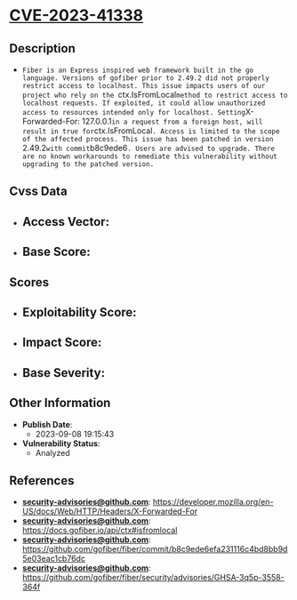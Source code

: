 
# [CVE-2023-41338](https://cve.mitre.org/cgi-bin/cvename.cgi?name=CVE-2023-41338)

## Description

- `Fiber is an Express inspired web framework built in the go language. Versions of gofiber prior to 2.49.2 did not properly restrict access to localhost. This issue impacts users of our project who rely on the `ctx.IsFromLocal` method to restrict access to localhost requests. If exploited, it could allow unauthorized access to resources intended only for localhost. Setting `X-Forwarded-For: 127.0.0.1` in a request from a foreign host, will result in true for `ctx.IsFromLocal`. Access is limited to the scope of the affected process. This issue has been patched in version `2.49.2` with commit `b8c9ede6`. Users are advised to upgrade. There are no known workarounds to remediate this vulnerability without upgrading to the patched version.`

## Cvss Data

- **Access Vector**:
  - 
- **Base Score**:
  - 

## Scores

- **Exploitability Score**:
  - 
- **Impact Score**:
  - 
- **Base Severity**:
  - 

## Other Information

- **Publish Date**:
  - 2023-09-08 19:15:43
- **Vulnerability Status**:
  - Analyzed

## References

- **security-advisories@github.com**: https://developer.mozilla.org/en-US/docs/Web/HTTP/Headers/X-Forwarded-For
- **security-advisories@github.com**: https://docs.gofiber.io/api/ctx#isfromlocal
- **security-advisories@github.com**: https://github.com/gofiber/fiber/commit/b8c9ede6efa231116c4bd8bb9d5e03eac1cb76dc
- **security-advisories@github.com**: https://github.com/gofiber/fiber/security/advisories/GHSA-3q5p-3558-364f
